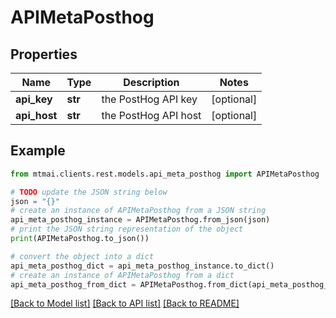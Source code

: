 # APIMetaPosthog


## Properties

Name | Type | Description | Notes
------------ | ------------- | ------------- | -------------
**api_key** | **str** | the PostHog API key | [optional] 
**api_host** | **str** | the PostHog API host | [optional] 

## Example

```python
from mtmai.clients.rest.models.api_meta_posthog import APIMetaPosthog

# TODO update the JSON string below
json = "{}"
# create an instance of APIMetaPosthog from a JSON string
api_meta_posthog_instance = APIMetaPosthog.from_json(json)
# print the JSON string representation of the object
print(APIMetaPosthog.to_json())

# convert the object into a dict
api_meta_posthog_dict = api_meta_posthog_instance.to_dict()
# create an instance of APIMetaPosthog from a dict
api_meta_posthog_from_dict = APIMetaPosthog.from_dict(api_meta_posthog_dict)
```
[[Back to Model list]](../README.md#documentation-for-models) [[Back to API list]](../README.md#documentation-for-api-endpoints) [[Back to README]](../README.md)


